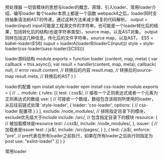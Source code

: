 预处理器
一切皆模块的思想与loader的概念、原理、引入loader、常用loader介绍、编写loader
每个loader本质上都是一个函数
webpack4之后，loader同时支持抽象语法树AST的传递，通过这种方法来减少重复的代码解析。
output = loader(input)
input可能是工程源文件的字符串，也可能是一个loader转化后的结果，包括转化后的结构(也是字符串类型)，source map，以及AST对象。
output同样包括这几种信息，传化后的文件字符串，source map，以及AST。
ES5 = babel-loader(ES6)
ouput = loaderA(loaderB(loaderC(input)))
style = style-loader(css-loader(sass-loader(SCSS)))

loader源码结构
module.exports = function loader (content, map, meta) {
    var callback = this.async();
    var result = handler(content, map, meta);
    callback(
        null,                   // error
        result.content,         // 转换后的内容
        result.map,             // 转换后的source-map
        result.meta,            // 转换后的AST
    )
}

loader的配置
npm install style-loader
npm install css-loader
module.exports = {
    // ...
    module: {
        rules: [{
            test: /\.css$/,             // 接收一个正则表达式或者一个元素为正则表达式的数组
            use: [                      // 可接收一个数组，数组包含该规则所使用的loader，从后往前链式处理
                'style-loader',
                {
                    loader: 'css-loader',
                    options: {
                        // css-loader 配置项
                    }
                }
            ],
            exclude: /node_modules/,        // 排除指定目录下的模块，exclude优先级大于include
            include: /src/,                 // 包含指定目录下的模块
            resource: {                     // 被加载模块是resource
                test: /\.css$/,
                include: /node_modules/,
            },
            issuer: {                       // 加载者是issuer
                test: /\.js$/,
                include: /src/pages/,
            }
        }, {
            test: /\.js$/,
            enforce: "pre",                 // pre代表在所有loader之前执行，如果在所有loader之后执行则指定为post
            use: "eslint-loader"
        }]
    }
}

常用loader

